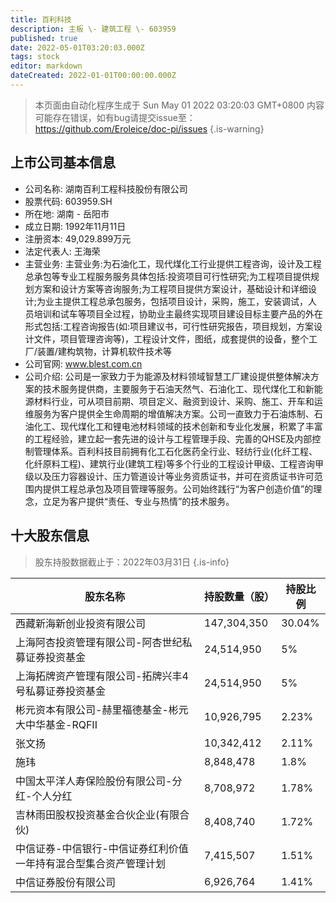```yaml
---
title: 百利科技
description: 主板 \- 建筑工程 \- 603959
published: true
date: 2022-05-01T03:20:03.000Z
tags: stock
editor: markdown
dateCreated: 2022-01-01T00:00:00.000Z
---
```


> 本页面由自动化程序生成于 Sun May 01 2022 03:20:03 GMT+0800
> 内容可能存在错误，如有bug请提交issue至：https://github.com/Eroleice/doc-pi/issues
{.is-warning}

## 上市公司基本信息
- 公司名称: 湖南百利工程科技股份有限公司
- 股票代码: 603959.SH
- 所在地: 湖南 - 岳阳市
- 成立日期: 1992年11月11日
- 注册资本: 49,029.899万元
- 法定代表人: 王海荣
- 主营业务: 主营业务:为石油化工，现代煤化工行业提供工程咨询，设计及工程总承包等专业工程服务服务具体包括:投资项目可行性研究;为工程项目提供规划方案和设计方案等咨询服务;为工程项目提供方案设计，基础设计和详细设计;为业主提供工程总承包服务，包括项目设计，采购，施工，安装调试，人员培训和试车等项目全过程，协助业主最终实现项目建设目标主要产品的外在形式包括:工程咨询报告(如:项目建议书，可行性研究报告，项目规划，方案设计文件，项目管理咨询等)，工程设计文件，图纸，成套提供的设备，整个工厂/装置/建构筑物，计算机软件技术等
- 公司官网: www.blest.com.cn
- 公司介绍: 公司是一家致力于为能源及材料领域智慧工厂建设提供整体解决方案的技术服务提供商，主要服务于石油天然气、石油化工、现代煤化工和新能源材料行业，可从项目前期、项目定义、融资到设计、采购、施工、开车和运维服务为客户提供全生命周期的增值解决方案。公司一直致力于石油炼制、石油化工、现代煤化工和锂电池材料领域的技术创新和专业化发展，积累了丰富的工程经验，建立起一套先进的设计与工程管理手段、完善的QHSE及内部控制管理体系。百利科技目前拥有化工石化医药全行业、轻纺行业(化纤工程、化纤原料工程)、建筑行业(建筑工程)等多个行业的工程设计甲级、工程咨询甲级以及压力容器设计、压力管道设计等业务资质证书，并可在资质证书许可范围内提供工程总承包及项目管理等服务。公司始终践行“为客户创造价值”的理念，立足为客户提供“责任、专业与热情”的技术服务。


## 十大股东信息
> 股东持股数据截止于：2022年03月31日
{.is-info}

| 股东名称 | 持股数量（股） | 持股比例 |
| --- | --- | --- |
| 西藏新海新创业投资有限公司 | 147,304,350 | 30.04% |
| 上海阿杏投资管理有限公司-阿杏世纪私募证券投资基金 | 24,514,950 | 5% |
| 上海拓牌资产管理有限公司-拓牌兴丰4号私募证券投资基金 | 24,514,950 | 5% |
| 彬元资本有限公司-赫里福德基金-彬元大中华基金-RQFII | 10,926,795 | 2.23% |
| 张文扬 | 10,342,412 | 2.11% |
| 施玮 | 8,848,478 | 1.8% |
| 中国太平洋人寿保险股份有限公司-分红-个人分红 | 8,708,972 | 1.78% |
| 吉林雨田股权投资基金合伙企业(有限合伙) | 8,408,740 | 1.72% |
| 中信证券-中信银行-中信证券红利价值一年持有混合型集合资产管理计划 | 7,415,507 | 1.51% |
| 中信证券股份有限公司 | 6,926,764 | 1.41% |




